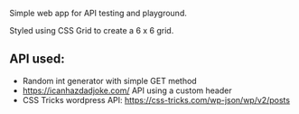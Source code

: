 Simple web app for API testing and playground.

Styled using CSS Grid to create a 6 x 6 grid.

## API used:

-   Random int generator with simple GET method
-   https://icanhazdadjoke.com/ API using a custom header
-   CSS Tricks wordpress API: https://css-tricks.com/wp-json/wp/v2/posts
